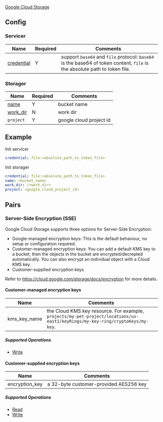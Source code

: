 [Google Cloud Storage](https://cloud.google.com/storage/)

## Config

### Servicer

| Name | Required | Comments |
| ---- | -------- | -------- |
| [credential](go-storage/pairs/credential.md) | Y | support `base64` and `file` protocol: `base64` is the base64 of token content, `file` is the absolute path to token file. |

### Storager

| Name | Required | Comments |
| ---- | -------- | -------- |
| [name](go-storage/pairs/name.md) | Y | bucket name |
| [work_dir](go-storage/pairs/work_dir.md) | N | work dir |
| `project` | Y | google cloud project id |

## Example

Init servicer

```yaml
credential: file:<absolute_path_to_token_file>
```

Init storager

```yaml
credential: file:<absolute_path_to_token_file>
name: <bucket_name>
work_dir: /<work_dir>
project: <google_cloud_project_id>
```

## Pairs

### Server-Side Encryption (SSE)

Google Cloud Storage supports three options for Server-Side Encryption:

* Google-managed encryption keys: This is the default behaviour, no setup or configuration required.
* Customer-managed encryption keys: You can add a default KMS key to a bucket, then the objects in the bucket are encrypted/decrepted automatically. You can also encrypt an individual object with a Cloud KMS key.
* Customer-supplied encryption keys

Refer to https://cloud.google.com/storage/docs/encryption for more details.

#### Customer-managed encryption keys

| Name         | Comments                                                     |
| ------------ | ------------------------------------------------------------ |
| kms_key_name | the Cloud KMS key resource. For example, `projects/my-pet-project/locations/us-east1/keyRings/my-key-ring/cryptoKeys/my-key`. |

##### Supported Operations

* [Write](../operations/storager/write.md)

#### Customer-supplied encryption keys

| Name           | Comments                               |
| -------------- | -------------------------------------- |
| encryption_key | a 32-byte customer-provided AES256 key |

##### Supported Operations

* [Read](../operations/storager/read.md)
* [Write](../operations/storager/write.md)
